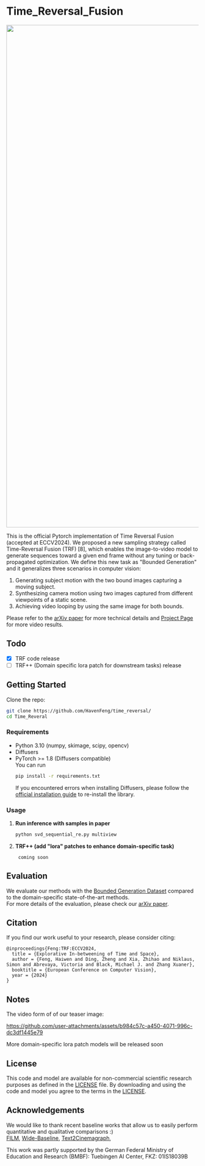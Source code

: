 # Time_Reversal_Fusion
<p align="center"> 
  <img width="1317" alt="TRF_teaser_figure" src="https://github.com/user-attachments/assets/6f793e43-afd8-4830-93f1-2c0171d8328a">
</p>

This is the official Pytorch implementation of Time Reversal Fusion (accepted at ECCV2024). 
We proposed a new sampling strategy called Time-Reversal Fusion (TRF) [8], which enables the image-to-video model to generate sequences toward a given end frame without any tuning or back-propagated optimization. We define this new task as "Bounded Generation" and it generalizes three scenarios in computer vision: 
  1) Generating subject motion with the two bound images capturing a moving subject. 
  2) Synthesizing camera motion using two images captured from different viewpoints of a static scene.
  3) Achieving video looping by using the same image for both bounds.

Please refer to the [arXiv paper](https://arxiv.org/abs/2403.14611) for more technical details and [Project Page](time-reversal.github.io) for more video results.


## Todo
- [x] TRF code release
- [ ] TRF++ (Domain specific lora patch for downstream tasks) release

## Getting Started
Clone the repo:
  ```bash
  git clone https://github.com/HavenFeng/time_reversal/
  cd Time_Reveral
  ```

### Requirements
* Python 3.10 (numpy, skimage, scipy, opencv)
* Diffusers
* PyTorch >= 1.8 (Diffusers compatible)  
  You can run 
  ```bash
  pip install -r requirements.txt
  ```
  If you encountered errors when installing Diffusers, please follow the [official installation guide](https://huggingface.co/docs/diffusers/en/installation) to re-install the library.

### Usage
1. **Run inference with samples in paper**  
    ```bash
    python svd_sequential_re.py multiview
    ```   
2. **TRF++ (add "lora" patches to enhance domain-specific task)**
   ```
    coming soon
   ```

## Evaluation
We evaluate our methods with the [Bounded Generation Dataset](https://time-reversal.github.io) compared to the domain-specific state-of-the-art methods.  
For more details of the evaluation, please check our [arXiv paper](https://arxiv.org/abs/2403.14611). 


## Citation
If you find our work useful to your research, please consider citing:
```
@inproceedings{Feng:TRF:ECCV2024,
  title = {Explorative In-betweening of Time and Space}, 
  author = {Feng, Haiwen and Ding, Zheng and Xia, Zhihao and Niklaus, Simon and Abrevaya, Victoria and Black, Michael J. and Zhang Xuaner}, 
  booktitle = {European Conference on Computer Vision}, 
  year = {2024}
}
```


## Notes
The video form of of our teaser image:

  https://github.com/user-attachments/assets/b984c57c-a450-4071-996c-dc3df1445e79

More domain-specific lora patch models will be released soon

## License
This code and model are available for non-commercial scientific research purposes as defined in the [LICENSE](https://github.com/HavenFeng/TRUST/blob/main/LICENSE) file.
By downloading and using the code and model you agree to the terms in the [LICENSE](https://github.com/HavenFeng/TRUST/blob/main/LICENSE). 

## Acknowledgements
We would like to thank recent baseline works that allow us to easily perform quantitative and qualitative comparisons :)  
[FILM](https://github.com/google-research/frame-interpolation), 
[Wide-Baseline](https://github.com/yilundu/cross_attention_renderer), 
[Text2Cinemagraph](https://github.com/text2cinemagraph/text2cinemagraph/tree/master), 

This work was partly supported by the German Federal Ministry of Education and Research (BMBF): Tuebingen AI Center, FKZ: 01IS18039B
